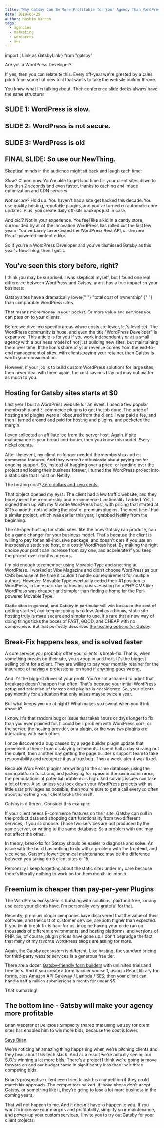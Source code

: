 ```yaml
---
title: "Why Gatsby Can Be More Profitable for Your Agency Than WordPress"
date: 2019-06-25
author: Hashim Warren
tags:
  - agencies
  - marketing
  - wordpress
  - aws
---
```


<!--
    Below this, Link has been imported as GatsbyLink to get around a bug in prettier v1.19.1
    where case sensitivity is not respected for components in MDX. Link is treated as <link>
    html head tag by prettier which leads to an error.
    Issue Link - https://github.com/prettier/prettier/issues/7548
-->

import { Link as GatsbyLink } from "gatsby"

Are you a WordPress Developer?

If yes, then you can relate to this. Every off-year we're greeted by a sales pitch from some hot new tool that wants to take the website builder throne.

You know what I'm talking about. Their conference slide decks always have the same structure:

## SLIDE 1: WordPress is slow.

## SLIDE 2: WordPress is not secure.

## SLIDE 3: WordPress is old

## FINAL SLIDE: So use our NewThing.

Skeptical minds in the audience might sit back and laugh each time:

_Slow?_ C'mon now. You're able to get load time for your client sites down to less than 2 seconds and even faster, thanks to caching and image optimization and CDN services.

_Not secure?_ Hold up. You haven't had a site get hacked this decade. You use quality hosting, reputable plugins, and you've turned on automatic core updates. Plus, you create daily off-site backups just in case.

_And old!?_ Not in your experience. You feel like a kid in a candy store, surrounded by all of the innovation WordPress has rolled out the last few years. You've barely taste-tested the WordPress Rest API, or the new React-powered content editor.

So if you're a WordPress Developer and you've dismissed Gatsby as this year's NewThing, then I get it.

## You've seen this story before, right?

I think you may be surprised. I was skeptical myself, but I found one real difference between WordPress and Gatsby, and it has a true impact on your business:

<Pullquote>
  Gatsby sites have a dramatically lower{" "}
  <GatsbyLink to="/blog/2019-05-15-enterprise-gatsby-how-to-reduce-your-digital-total-cost-of-ownership-with-gatsby/">
    "total cost of ownership"
  </GatsbyLink>{" "}
  than comparable WordPress sites.
</Pullquote>

That means more money in your pocket. Or more value and services you can pass on to your clients.

Before we dive into specific areas where costs are lower, let's level set. The WordPress community is huge, and even the title "WordPress Developer" is expansive. This article is for you if you work independently or at a small agency with a business model of not just building new sites, but maintaining them over time. If the lion's share of your revenue comes from the end-to-end management of sites, with clients paying your retainer, then Gatsby is worth your consideration.

However, if your job is to build custom WordPress solutions for large sites, then never deal with them again, the cost savings I lay out may not matter as much to you.

## Hosting for Gatsby sites starts at \$0

Last year I built a WordPress website for an event. I used a few popular membership and E-commerce plugins to get the job done. The price of hosting and plugins were all obscured from the client. I was paid a fee, and then I turned around and paid for hosting and plugins, and pocketed the margin.

I even collected an affiliate fee from the server host. Again, if site maintenance is your bread-and-butter, then you know this model. Every nickel counts.

After the event, my client no longer needed the membership and e-commerce features. And they weren't enthusiastic about paying me for ongoing support. So, instead of haggling over a price, or handing over the project and losing their business forever, I turned the WordPress project into a static site that I host on Netlify.

The hosting cost? [Zero dollars and zero cents.](https://www.netlify.com/pricing/)

That project opened my eyes. The client had a low traffic website, and they barely used the membership and e-commerce functionality I added. Yet, I signed them up with my favorite WordPress host, with pricing that started at \$115 a month, not including the cost of premium plugins. The next time I had a similar project, which was earlier this year, I grabbed Netlify from the beginning.

The cheaper hosting for static sites, like the ones Gatsby can produce, can be a game changer for your business model. That's because the client is willing to pay for an all-inclusive package, and doesn't care if you use an inexpensive static site host, or a costly WordPress host. By making the right choice your profit can increase from day one, and accelerate if you keep the project over months or years.

I'm old enough to remember using Movable Type and sneering at WordPress. I worked at Vibe Magazine and didn't choose WordPress as our CMS because at the time it couldn't handle our requirement for multiple authors. However, Movable Type eventually ceded their #1 position to WordPress, in large part due to hosting costs. Hosting for a PHP CMS like WordPress was cheaper and simpler than finding a home for the Perl-powered Movable Type.

Static sites in general, and Gatsby in particular will win because the cost of getting started, and keeping going is so low. And as a bonus, static site hosting truly is more secure and simpler to use. It's rare that a new way of doing things ticks the boxes of FAST, GOOD, and CHEAP with no compromise. But that perfectly describes [the hosting options for Gatsby](/docs/deploying-and-hosting/).

## Break-Fix happens less, and is solved faster

A core service you probably offer your clients is break-fix. That is, when something breaks on their site, you swoop in and fix it. It's the biggest selling point for a client. They are willing to pay your monthly retainer for the insurance of having a professional on hand if anything goes wrong.

And it's the biggest driver of your profit. You're not ashamed to admit that breakage doesn't happen that often. That's because your initial WordPress setup and selection of themes and plugins is considerate. So, your clients pay monthly for a situation that only arises maybe twice a year.

But what keeps you up at night? What makes you sweat when you think about it?

I know. It's that random bug or issue that takes hours or days longer to fix than you ever planned for. It could be a problem with WordPress core, or the server, the hosting provider, or a plugin, or the way two plugins are interacting with each other.

I once discovered a bug caused by a page builder plugin update that prevented a theme from displaying comments. I spent half a day sussing out the culprit, then another day getting the page builder's support team to take responsibility and recognize it as a true bug. Then a week later it was fixed.

Because WordPress plugins are writing to the same database, using the same platform functions, and jockeying for space in the same admin area, the permutations of potential problems is high. And solving issues can take a lot of time. Also, unless you lock down your WordPress projects with as little user privileges as possible, then you're sure to get a call every so often about something your client broke themself.

Gatsby is different. Consider this example:

If your client needs E-commerce features on their site, Gatsby can pull in the product data and shopping cart functionality from two different services, if you so choose. Those two services are not produced by the same server, or writing to the same database. So a problem with one may not affect the other.

In theory, break-fix for Gatsby should be easier to diagnose and solve. An issue with the build has nothing to do with a problem with the frontend, and vice versa. Gatsby's lower technical maintenance may be the difference between you taking on 5 client sites or 15.

<Pullquote>
  Personally I keep forgetting about the static sites under my care because
  there's literally nothing to work on for them month-to-month.
</Pullquote>

## Freemium is cheaper than pay-per-year Plugins

The WordPress ecosystem is bursting with solutions, paid and free, for any use case your clients have. I'm personally very grateful for that.

Recently, premium plugin companies have discovered that the value of their software, and the cost of customer service, are both higher than expected. If you think break-fix is hard for us, imagine having your code run on thousands of different environments, and hosting platforms, and versions of PHP. So, of course, plugin prices have gone up. I don't begrudge the fact that many of my favorite WordPress shops are asking for more.

Again, the Gatsby ecosystem is different. Like hosting, the standard pricing for third-party website services is a generous free tier.

There are a dozen [Gatsby-friendly form builders](/docs/building-a-contact-form) with unlimited trials and free tiers. And if you create a form handler yourself, using a React library for forms, plus [Amazon API Gateway / Lambda / SES](https://aws.amazon.com/blogs/architecture/create-dynamic-contact-forms-for-s3-static-websites-using-aws-lambda-amazon-api-gateway-and-amazon-ses/), then your client can handle half a million submissions a month for under \$5.

That's amazing!

## The bottom line - Gatsby will make your agency more profitable

Brian Webster of Delicious Simplicity shared that using Gatsby for client sites has enabled him to win more bids, because the cost is lower.

[Says Brian](https://youtu.be/EfHPJK1TVmM):

<Pullquote citation="Brian Webster">
  We're noticing an amazing thing happening when we're pitching clients and they
  hear about this tech stack. And as a result we're actually seeing our S.O.'s
  winning a lot more bids. There's a project I think we're going to move forward
  on and our budget came in significantly less than their three competing bids.
</Pullquote>

Brian's prospective client even tried to ask his competition if they could match his approach. The competitors balked. If those shops don't adopt Gatsby, or something like it, they're going to lose a lot more business in the coming years.

That will not happen to me. And it doesn't have to happen to you. If you want to increase your margins and profitability, simplify your maintenance, and power-up your custom services, I invite you to try out Gatsby for your client projects.
